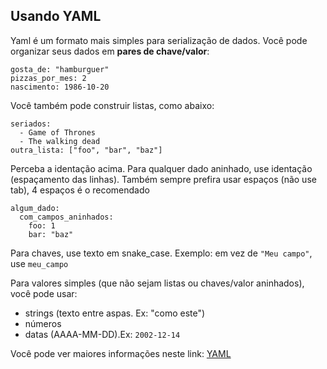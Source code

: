 ## Usando YAML

Yaml é um formato mais simples para serialização de dados. Você pode organizar seus dados em **pares de chave/valor**:

```
gosta_de: "hamburguer"
pizzas_por_mes: 2
nascimento: 1986-10-20
```

Você também pode construir listas, como abaixo:

```
seriados:
  - Game of Thrones
  - The walking dead
outra_lista: ["foo", "bar", "baz"]
```

Perceba a identação acima. Para qualquer dado aninhado, use identação (espaçamento das linhas).
Também sempre prefira usar espaços (não use tab), 4 espaços é o recomendado

```
algum_dado:
  com_campos_aninhados:
    foo: 1
    bar: "baz"
```

Para chaves, use texto em snake_case. Exemplo: em vez de `"Meu campo"`, use `meu_campo`

Para valores simples (que não sejam listas ou chaves/valor aninhados), você pode usar:

  - strings (texto entre aspas. Ex: "como este")
  - números
  - datas (AAAA-MM-DD).Ex: `2002-12-14`

Você pode ver maiores informações neste link: [YAML](https://en.wikipedia.org/wiki/YAML)
